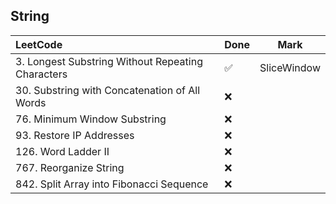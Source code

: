 ## String

|          LeetCode                 | Done | Mark |
| :---                              | ---- | ---- |
| 3. Longest Substring Without Repeating Characters |  ✅  | SliceWindow |
| 30. Substring with Concatenation of All Words     |  ❌  |    |
| 76. Minimum Window Substring                      |  ❌  |    |
| 93. Restore IP Addresses                          |  ❌  |    |
| 126. Word Ladder II                               |  ❌  |    |
| 767. Reorganize String                            |  ❌  |    |
| 842. Split Array into Fibonacci Sequence          |  ❌  |    |